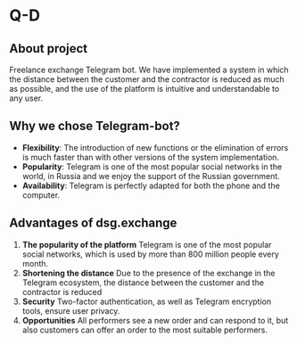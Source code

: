 # Q-D

## About project
Freelance exchange Telegram bot. We have implemented a system in which the distance between the customer and the contractor is reduced as much as possible, and the use of the platform is intuitive and understandable to any user.

## Why we chose Telegram-bot?
* **Flexibility**: The introduction of new functions or the elimination of errors is much faster than with other versions of the system implementation.
* **Popularity**: Telegram is one of the most popular social networks in the world, in Russia and we enjoy the support of the Russian government.
* **Availability**: Telegram is perfectly adapted for both the phone and the computer.

## Advantages of dsg.exchange
1. **The popularity of the platform** Telegram is one of the most popular social networks, which is used by more than 800 million people every month.
2. **Shortening the distance** Due to the presence of the exchange in the Telegram ecosystem, the distance between the customer and the contractor is reduced
3. **Security** Two-factor authentication, as well as Telegram encryption tools, ensure user privacy.
4. **Opportunities** All performers see a new order and can respond to it, but also customers can offer an order to the most suitable performers.
